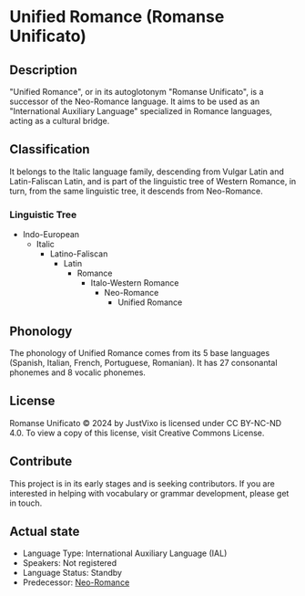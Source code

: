 # Unified Romance (Romanse Unificato)

## Description
"Unified Romance", or in its autoglotonym "Romanse Unificato", is a successor of the Neo-Romance language. It aims to be used as an "International Auxiliary Language" specialized in Romance languages, acting as a cultural bridge.

## Classification
 It belongs to the Italic language family, descending from Vulgar Latin and Latin-Faliscan Latin, and is part of the linguistic tree of Western Romance, in turn, from the same linguistic tree, it descends from Neo-Romance.
### Linguistic Tree
* Indo-European
  * Italic
    * Latino-Faliscan
      * Latin
        * Romance
          * Italo-Western Romance
            * Neo-Romance
              * Unified Romance   

## Phonology
The phonology of Unified Romance comes from its 5 base languages ​​(Spanish, Italian, French, Portuguese, Romanian). It has 27 consonantal phonemes and 8 vocalic phonemes.

## License
Romanse Unificato © 2024 by JustVixo is licensed under CC BY-NC-ND 4.0. To view a copy of this license, visit Creative Commons License.

## Contribute
This project is in its early stages and is seeking contributors. If you are interested in helping with vocabulary or grammar development, please get in touch.

## Actual state
- Language Type: International Auxiliary Language (IAL)
- Speakers: Not registered
- Language Status: Standby
- Predecessor: [Neo-Romance](https://conworkshop.com/view_language.php?l=NEOR)
